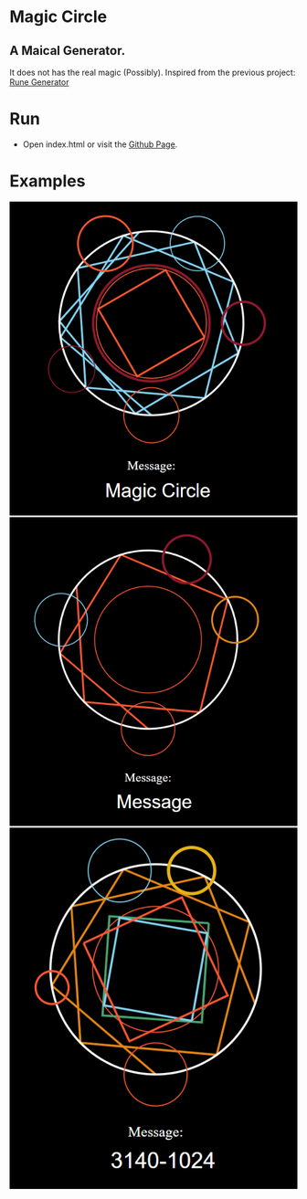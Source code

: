 # Magic Circle
## A Maical Generator.
It does not has the real magic (Possibly). 
Inspired from the previous project: [Rune Generator](https://github.com/Dooomino/rune_generator)

# Run
 - Open index.html or visit the [Github Page](https://dooomino.github.io/MagicCircle/).

# Examples
![message1](https://github.com/Dooomino/MagicCircle/blob/master/Examples/Magical.png)
![message2](https://github.com/Dooomino/MagicCircle/blob/master/Examples/Message.png)
![message3](https://github.com/Dooomino/MagicCircle/blob/master/Examples/number.png)
